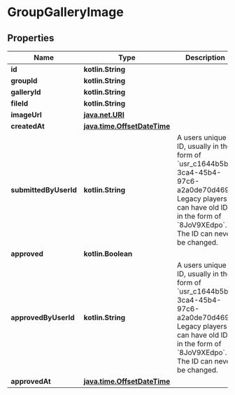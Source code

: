 
# GroupGalleryImage

## Properties
Name | Type | Description | Notes
------------ | ------------- | ------------- | -------------
**id** | **kotlin.String** |  |  [optional]
**groupId** | **kotlin.String** |  |  [optional]
**galleryId** | **kotlin.String** |  |  [optional]
**fileId** | **kotlin.String** |  |  [optional]
**imageUrl** | [**java.net.URI**](java.net.URI.md) |  |  [optional]
**createdAt** | [**java.time.OffsetDateTime**](java.time.OffsetDateTime.md) |  |  [optional]
**submittedByUserId** | **kotlin.String** | A users unique ID, usually in the form of &#x60;usr_c1644b5b-3ca4-45b4-97c6-a2a0de70d469&#x60;. Legacy players can have old IDs in the form of &#x60;8JoV9XEdpo&#x60;. The ID can never be changed. |  [optional]
**approved** | **kotlin.Boolean** |  |  [optional]
**approvedByUserId** | **kotlin.String** | A users unique ID, usually in the form of &#x60;usr_c1644b5b-3ca4-45b4-97c6-a2a0de70d469&#x60;. Legacy players can have old IDs in the form of &#x60;8JoV9XEdpo&#x60;. The ID can never be changed. |  [optional]
**approvedAt** | [**java.time.OffsetDateTime**](java.time.OffsetDateTime.md) |  |  [optional]



